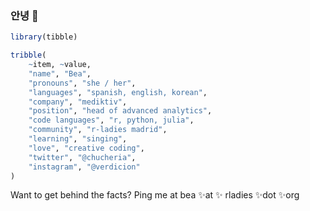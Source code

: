 ### 안녕 🌈

<!--
**chucheria/chucheria** is a ✨ _special_ ✨ repository because its `README.md` (this file) appears on your GitHub profile.

Here are some ideas to get you started:

- 🔭 I’m currently working on ...
- 🌱 I’m currently learning ...
- 👯 I’m looking to collaborate on ...
- 🤔 I’m looking for help with ...
- 💬 Ask me about ...
- 📫 How to reach me: ...
- 😄 Pronouns: ...
- ⚡ Fun fact: ...
-->

```r
library(tibble)

tribble(
    ~item, ~value, 
    "name", "Bea",
    "pronouns", "she / her",
    "languages", "spanish, english, korean",
    "company", "mediktiv", 
    "position", "head of advanced analytics",
    "code languages", "r, python, julia",
    "community", "r-ladies madrid",
    "learning", "singing",
    "love", "creative coding",
    "twitter", "@chucheria",
    "instagram", "@verdicion"
)
```

Want to get behind the facts? Ping me at bea ✨at ✨ rladies ✨dot ✨org
